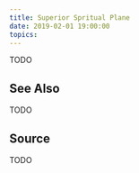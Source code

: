 ```yaml
---
title: Superior Spritual Plane
date: 2019-02-01 19:00:00
topics:
---
```


TODO

## See Also
TODO

## Source
TODO


